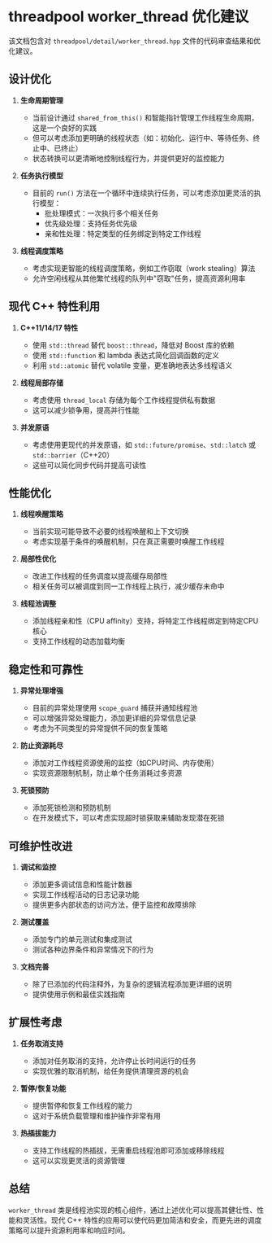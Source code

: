 # threadpool worker_thread 优化建议

该文档包含对 `threadpool/detail/worker_thread.hpp` 文件的代码审查结果和优化建议。

## 设计优化

1. **生命周期管理**
   - 当前设计通过 `shared_from_this()` 和智能指针管理工作线程生命周期，这是一个良好的实践
   - 但可以考虑添加更明确的线程状态（如：初始化、运行中、等待任务、终止中、已终止）
   - 状态转换可以更清晰地控制线程行为，并提供更好的监控能力

2. **任务执行模型**
   - 目前的 `run()` 方法在一个循环中连续执行任务，可以考虑添加更灵活的执行模型：
     - 批处理模式：一次执行多个相关任务
     - 优先级处理：支持任务优先级
     - 亲和性处理：特定类型的任务绑定到特定工作线程

3. **线程调度策略**
   - 考虑实现更智能的线程调度策略，例如工作窃取（work stealing）算法
   - 允许空闲线程从其他繁忙线程的队列中"窃取"任务，提高资源利用率

## 现代 C++ 特性利用

1. **C++11/14/17 特性**
   - 使用 `std::thread` 替代 `boost::thread`，降低对 Boost 库的依赖
   - 使用 `std::function` 和 lambda 表达式简化回调函数的定义
   - 利用 `std::atomic` 替代 volatile 变量，更准确地表达多线程语义

2. **线程局部存储**
   - 考虑使用 `thread_local` 存储为每个工作线程提供私有数据
   - 这可以减少锁争用，提高并行性能

3. **并发原语**
   - 考虑使用更现代的并发原语，如 `std::future/promise`、`std::latch` 或 `std::barrier`（C++20）
   - 这些可以简化同步代码并提高可读性

## 性能优化

1. **线程唤醒策略**
   - 当前实现可能导致不必要的线程唤醒和上下文切换
   - 考虑实现基于条件的唤醒机制，只在真正需要时唤醒工作线程

2. **局部性优化**
   - 改进工作线程的任务调度以提高缓存局部性
   - 相关任务可以被调度到同一工作线程上执行，减少缓存未命中

3. **线程池调整**
   - 添加线程亲和性（CPU affinity）支持，将特定工作线程绑定到特定CPU核心
   - 支持工作线程的动态加载均衡

## 稳定性和可靠性

1. **异常处理增强**
   - 目前的异常处理使用 `scope_guard` 捕获并通知线程池
   - 可以增强异常处理能力，添加更详细的异常信息记录
   - 考虑为不同类型的异常提供不同的恢复策略

2. **防止资源耗尽**
   - 添加对工作线程资源使用的监控（如CPU时间、内存使用）
   - 实现资源限制机制，防止单个任务消耗过多资源

3. **死锁预防**
   - 添加死锁检测和预防机制
   - 在开发模式下，可以考虑实现超时锁获取来辅助发现潜在死锁

## 可维护性改进

1. **调试和监控**
   - 添加更多调试信息和性能计数器
   - 实现工作线程活动的日志记录功能
   - 提供更多内部状态的访问方法，便于监控和故障排除

2. **测试覆盖**
   - 添加专门的单元测试和集成测试
   - 测试各种边界条件和异常情况下的行为

3. **文档完善**
   - 除了已添加的代码注释外，为复杂的逻辑流程添加更详细的说明
   - 提供使用示例和最佳实践指南

## 扩展性考虑

1. **任务取消支持**
   - 添加对任务取消的支持，允许停止长时间运行的任务
   - 实现优雅的取消机制，给任务提供清理资源的机会

2. **暂停/恢复功能**
   - 提供暂停和恢复工作线程的能力
   - 这对于系统负载管理和维护操作非常有用

3. **热插拔能力**
   - 支持工作线程的热插拔，无需重启线程池即可添加或移除线程
   - 这可以实现更灵活的资源管理

## 总结

`worker_thread` 类是线程池实现的核心组件，通过上述优化可以提高其健壮性、性能和灵活性。现代 C++ 特性的应用可以使代码更加简洁和安全，而更先进的调度策略可以提升资源利用率和响应时间。
